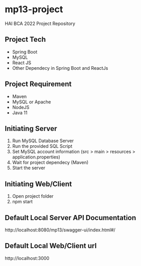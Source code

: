 # mp13-project
HAI BCA 2022 Project Repository

## Project Tech
- Spring Boot
- MySQL
- React JS
- Other Dependecy in Spring Boot and ReactJs

## Project Requirement
- Maven
- MySQL or Apache
- NodeJS
- Java 11

## Initiating Server
1. Run MySQL Database Server
2. Run the provided SQL Script
3. Set MySQL account information (src > main > resources > application.properties)
5. Wait for project dependecy (Maven)
6. Start the server

## Initiating Web/Client
1. Open project folder
2. npm start

## Default Local Server API Documentation
http://localhost:8080/mp13/swagger-ui/index.html#/

## Default Local Web/Client url
http://localhost:3000
